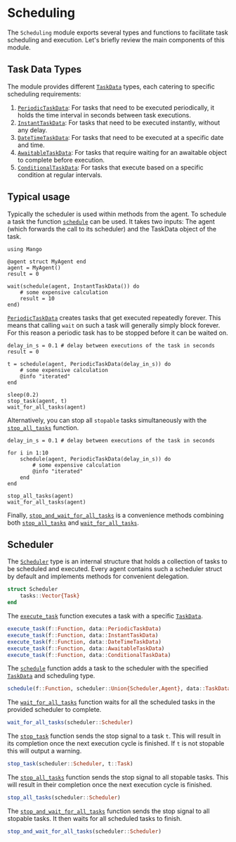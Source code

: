 # Scheduling

The `Scheduling` module exports several types and functions to facilitate task scheduling and execution. Let's briefly review the main components of this module.

## Task Data Types

The module provides different [`TaskData`](@ref) types, each catering to specific scheduling requirements:

1. [`PeriodicTaskData`](@ref): For tasks that need to be executed periodically, it holds the time interval in seconds between task executions.
2. [`InstantTaskData`](@ref): For tasks that need to be executed instantly, without any delay.
3. [`DateTimeTaskData`](@ref): For tasks that need to be executed at a specific date and time.
4. [`AwaitableTaskData`](@ref): For tasks that require waiting for an awaitable object to complete before execution.
5. [`ConditionalTaskData`](@ref): For tasks that execute based on a specific condition at regular intervals.


## Typical usage

Typically the scheduler is used within methods from the agent. To schedule a task the function [`schedule`](@ref) can be used. It takes two inputs: The agent (which forwards the call to its scheduler) and the TaskData object of the task.

```@example scheduling
using Mango

@agent struct MyAgent end
agent = MyAgent()
result = 0

wait(schedule(agent, InstantTaskData()) do 
    # some expensive calculation
    result = 10       
end)
```

[`PeriodicTaskData`](@ref) creates tasks that get executed repeatedly forever. 
This means that calling `wait` on such a task will generally simply block forever.
For this reason a periodic task has to be stopped before it can be waited on.

```@example scheduling
delay_in_s = 0.1 # delay between executions of the task in seconds
result = 0

t = schedule(agent, PeriodicTaskData(delay_in_s)) do 
    # some expensive calculation
    @info "iterated" 
end

sleep(0.2)
stop_task(agent, t)
wait_for_all_tasks(agent)
```

Alternatively, you can stop all `stopable` tasks simultaneously with the [`stop_all_tasks`](@ref) function.

```@example scheduling
delay_in_s = 0.1 # delay between executions of the task in seconds

for i in 1:10
    schedule(agent, PeriodicTaskData(delay_in_s)) do 
        # some expensive calculation
        @info "iterated"       
    end
end

stop_all_tasks(agent)
wait_for_all_tasks(agent)
```

Finally, [`stop_and_wait_for_all_tasks`](@ref) is a convenience methods combining both [`stop_all_tasks`](@ref) and [`wait_for_all_tasks`](@ref).


## Scheduler

The [`Scheduler`](@ref) type is an internal structure that holds a collection of tasks to be scheduled and executed. Every agent contains such a scheduler struct by default and implements methods for convenient delegation.

```julia
struct Scheduler
    tasks::Vector{Task}
end
```

The [`execute_task`](@ref) function executes a task with a specific [`TaskData`](@ref).

```julia
execute_task(f::Function, data::PeriodicTaskData)
execute_task(f::Function, data::InstantTaskData)
execute_task(f::Function, data::DateTimeTaskData)
execute_task(f::Function, data::AwaitableTaskData)
execute_task(f::Function, data::ConditionalTaskData)
```

The [`schedule`](@ref) function adds a task to the scheduler with the specified [`TaskData`](@ref) and scheduling type.

```julia
schedule(f::Function, scheduler::Union{Scheduler,Agent}, data::TaskData, scheduling_type::SchedulingType=ASYNC)
```

The [`wait_for_all_tasks`](@ref) function waits for all the scheduled tasks in the provided scheduler to complete.

```julia
wait_for_all_tasks(scheduler::Scheduler)
```

The [`stop_task`](@ref) function sends the stop signal to a task `t`. This will result in its completion once the next execution cycle is finished. If `t` is not stopable this will output a warning.

```julia
stop_task(scheduler::Scheduler, t::Task)
```

The [`stop_all_tasks`](@ref) function sends the stop signal to all stopable tasks. This will result in their completion once the next execution cycle is finished.

```julia
stop_all_tasks(scheduler::Scheduler)
```

The [`stop_and_wait_for_all_tasks`](@ref) function sends the stop signal to all stopable tasks. It then waits for all scheduled tasks to finish.

```julia
stop_and_wait_for_all_tasks(scheduler::Scheduler)
```

